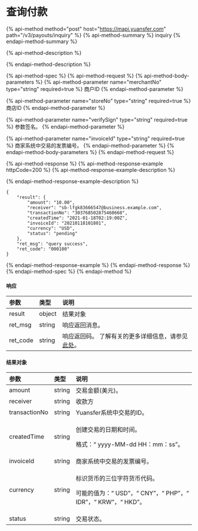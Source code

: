 # 查询付款

{% api-method method="post" host="https://mapi.yuansfer.com" path="/v3/payouts/inquiry" %}
{% api-method-summary %}
inquiry
{% endapi-method-summary %}

{% api-method-description %}

{% endapi-method-description %}

{% api-method-spec %}
{% api-method-request %}
{% api-method-body-parameters %}
{% api-method-parameter name="merchantNo" type="string" required=true %}
商户ID
{% endapi-method-parameter %}

{% api-method-parameter name="storeNo" type="string" required=true %}
商店ID
{% endapi-method-parameter %}

{% api-method-parameter name="verifySign" type="string" required=true %}
参数签名。
{% endapi-method-parameter %}

{% api-method-parameter name="invoiceId" type="string" required=true %}
商家系统中交易的发票编号。
{% endapi-method-parameter %}
{% endapi-method-body-parameters %}
{% endapi-method-request %}

{% api-method-response %}
{% api-method-response-example httpCode=200 %}
{% api-method-response-example-description %}

{% endapi-method-response-example-description %}

```
{
    "result": {
        "amount": "10.00",
        "receiver": "sb-lfgk83666547@business.example.com",
        "transactionNo": "303768502875460668",
        "createdTime": "2021-01-18T02:19:00Z",
        "invoiceId": "20210118101801",
        "currency": "USD",
        "status": "pending"
    },
    "ret_msg": "query success",
    "ret_code": "000100"
}
```
{% endapi-method-response-example %}
{% endapi-method-response %}
{% endapi-method-spec %}
{% endapi-method %}

#### 响应

| **参数** | **类型** | **说明** |
| :--- | :--- | :--- |
| result | object | 结果对象 |
| ret\_msg | string | 响应返回消息。 |
| ret\_code | string | 响应返回码。 了解有关的更多详细信息，请参见[此处](../zhu-jie.md#xiang-ying-fan-hui-dai-ma)。 |

#### 结果对象

<table>
  <thead>
    <tr>
      <th style="text-align:left"><b>&#x53C2;&#x6570;</b>
      </th>
      <th style="text-align:left"><b>&#x7C7B;&#x578B;</b>
      </th>
      <th style="text-align:left"><b>&#x8BF4;&#x660E;</b>
      </th>
    </tr>
  </thead>
  <tbody>
    <tr>
      <td style="text-align:left">amount</td>
      <td style="text-align:left">string</td>
      <td style="text-align:left">&#x4EA4;&#x6613;&#x91D1;&#x989D;(&#x7F8E;&#x5143;)&#x3002;</td>
    </tr>
    <tr>
      <td style="text-align:left">receiver</td>
      <td style="text-align:left">string</td>
      <td style="text-align:left">&#x6536;&#x6B3E;&#x65B9;</td>
    </tr>
    <tr>
      <td style="text-align:left">transactionNo</td>
      <td style="text-align:left">string</td>
      <td style="text-align:left">Yuansfer&#x7CFB;&#x7EDF;&#x4E2D;&#x4EA4;&#x6613;&#x7684;ID&#x3002;</td>
    </tr>
    <tr>
      <td style="text-align:left">createdTime</td>
      <td style="text-align:left">string</td>
      <td style="text-align:left">
        <p>&#x521B;&#x5EFA;&#x4EA4;&#x6613;&#x7684;&#x65E5;&#x671F;&#x548C;&#x65F6;&#x95F4;&#x3002;</p>
        <p>&#x683C;&#x5F0F;&#xFF1A;&#x201C; yyyy-MM-dd HH&#xFF1A;mm&#xFF1A;ss&#x201D;&#x3002;</p>
      </td>
    </tr>
    <tr>
      <td style="text-align:left">invoiceId</td>
      <td style="text-align:left">string</td>
      <td style="text-align:left">&#x5546;&#x5BB6;&#x7CFB;&#x7EDF;&#x4E2D;&#x4EA4;&#x6613;&#x7684;&#x53D1;&#x7968;&#x7F16;&#x53F7;&#x3002;</td>
    </tr>
    <tr>
      <td style="text-align:left">currency</td>
      <td style="text-align:left">string</td>
      <td style="text-align:left">
        <p>&#x6807;&#x8BC6;&#x8D27;&#x5E01;&#x7684;&#x4E09;&#x4F4D;&#x5B57;&#x7B26;&#x8D27;&#x5E01;&#x4EE3;&#x7801;&#x3002;</p>
        <p>&#x53EF;&#x80FD;&#x7684;&#x503C;&#x4E3A;&#xFF1A;&#x201C; USD&#x201D;&#xFF0C;&#x201C;
          CNY&#x201D;&#xFF0C;&#x201C; PHP&#x201D;&#xFF0C;&#x201C; IDR&#x201D;&#xFF0C;&#x201C;
          KRW&#x201D;&#xFF0C;&#x201C; HKD&#x201D;&#x3002;</p>
      </td>
    </tr>
    <tr>
      <td style="text-align:left">status</td>
      <td style="text-align:left">string</td>
      <td style="text-align:left">&#x4EA4;&#x6613;&#x72B6;&#x6001;&#x3002;</td>
    </tr>
  </tbody>
</table>

